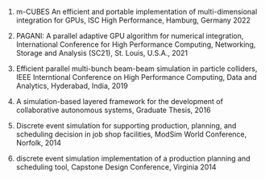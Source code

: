 1. m-CUBES An efficient and portable implementation of multi-dimensional integration for GPUs, ISC High Performance, Hamburg, Germany 2022

2.  PAGANI: A parallel adaptive GPU algorithm for numerical integration, International Conference for High Performance Computing, Networking, Storage and Analysis (SC21), St. Louis, U.S.A.,
2021

3. Efficient parallel multi-bunch beam-beam simulation in particle colliders, IEEE Interntional Conference on High Performance  Computing, Data and Analytics, Hyderabad, India, 2019

4. A simulation-based layered framework for the development of collaborative autonomous systems, Graduate Thesis, 2016

5. Discrete event simulation for supporting production, planning, and scheduling decision in job shop facilities, ModSim World Conference, Norfolk, 2014

6. discrete event simulation implementation of a production planning and scheduling tool, Capstone Design Conference, Virginia 2014
